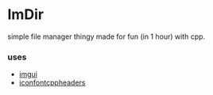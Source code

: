 # ImDir
simple file manager thingy made for fun (in 1 hour) with cpp.

### uses
- [imgui](https://github.com/ocornut/imgui)
- [iconfontcppheaders](https://github.com/juliettef/IconFontCppHeaders)